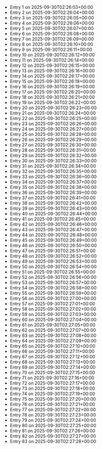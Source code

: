 - Entry 1 on 2025-09-30T02:26:03+00:00
- Entry 2 on 2025-09-30T02:26:04+00:00
- Entry 3 on 2025-09-30T02:26:05+00:00
- Entry 4 on 2025-09-30T02:26:06+00:00
- Entry 5 on 2025-09-30T02:26:07+00:00
- Entry 6 on 2025-09-30T02:26:08+00:00
- Entry 7 on 2025-09-30T02:26:09+00:00
- Entry 8 on 2025-09-30T02:26:10+00:00
- Entry 9 on 2025-09-30T02:26:11+00:00
- Entry 10 on 2025-09-30T02:26:12+00:00
- Entry 11 on 2025-09-30T02:26:14+00:00
- Entry 12 on 2025-09-30T02:26:15+00:00
- Entry 13 on 2025-09-30T02:26:16+00:00
- Entry 14 on 2025-09-30T02:26:17+00:00
- Entry 15 on 2025-09-30T02:26:18+00:00
- Entry 16 on 2025-09-30T02:26:19+00:00
- Entry 17 on 2025-09-30T02:26:20+00:00
- Entry 18 on 2025-09-30T02:26:21+00:00
- Entry 19 on 2025-09-30T02:26:22+00:00
- Entry 20 on 2025-09-30T02:26:23+00:00
- Entry 21 on 2025-09-30T02:26:24+00:00
- Entry 22 on 2025-09-30T02:26:25+00:00
- Entry 23 on 2025-09-30T02:26:26+00:00
- Entry 24 on 2025-09-30T02:26:27+00:00
- Entry 25 on 2025-09-30T02:26:28+00:00
- Entry 26 on 2025-09-30T02:26:29+00:00
- Entry 27 on 2025-09-30T02:26:30+00:00
- Entry 28 on 2025-09-30T02:26:31+00:00
- Entry 29 on 2025-09-30T02:26:32+00:00
- Entry 30 on 2025-09-30T02:26:33+00:00
- Entry 31 on 2025-09-30T02:26:34+00:00
- Entry 32 on 2025-09-30T02:26:35+00:00
- Entry 33 on 2025-09-30T02:26:36+00:00
- Entry 34 on 2025-09-30T02:26:37+00:00
- Entry 35 on 2025-09-30T02:26:38+00:00
- Entry 36 on 2025-09-30T02:26:39+00:00
- Entry 37 on 2025-09-30T02:26:41+00:00
- Entry 38 on 2025-09-30T02:26:42+00:00
- Entry 39 on 2025-09-30T02:26:43+00:00
- Entry 40 on 2025-09-30T02:26:44+00:00
- Entry 41 on 2025-09-30T02:26:45+00:00
- Entry 42 on 2025-09-30T02:26:46+00:00
- Entry 43 on 2025-09-30T02:26:47+00:00
- Entry 44 on 2025-09-30T02:26:48+00:00
- Entry 45 on 2025-09-30T02:26:49+00:00
- Entry 46 on 2025-09-30T02:26:50+00:00
- Entry 47 on 2025-09-30T02:26:51+00:00
- Entry 48 on 2025-09-30T02:26:52+00:00
- Entry 49 on 2025-09-30T02:26:53+00:00
- Entry 50 on 2025-09-30T02:26:54+00:00
- Entry 51 on 2025-09-30T02:26:55+00:00
- Entry 52 on 2025-09-30T02:26:56+00:00
- Entry 53 on 2025-09-30T02:26:57+00:00
- Entry 54 on 2025-09-30T02:26:58+00:00
- Entry 55 on 2025-09-30T02:26:59+00:00
- Entry 56 on 2025-09-30T02:27:00+00:00
- Entry 57 on 2025-09-30T02:27:01+00:00
- Entry 58 on 2025-09-30T02:27:02+00:00
- Entry 59 on 2025-09-30T02:27:03+00:00
- Entry 60 on 2025-09-30T02:27:04+00:00
- Entry 61 on 2025-09-30T02:27:05+00:00
- Entry 62 on 2025-09-30T02:27:07+00:00
- Entry 63 on 2025-09-30T02:27:08+00:00
- Entry 64 on 2025-09-30T02:27:09+00:00
- Entry 65 on 2025-09-30T02:27:10+00:00
- Entry 66 on 2025-09-30T02:27:11+00:00
- Entry 67 on 2025-09-30T02:27:12+00:00
- Entry 68 on 2025-09-30T02:27:13+00:00
- Entry 69 on 2025-09-30T02:27:14+00:00
- Entry 70 on 2025-09-30T02:27:15+00:00
- Entry 71 on 2025-09-30T02:27:16+00:00
- Entry 72 on 2025-09-30T02:27:17+00:00
- Entry 73 on 2025-09-30T02:27:18+00:00
- Entry 74 on 2025-09-30T02:27:19+00:00
- Entry 75 on 2025-09-30T02:27:20+00:00
- Entry 76 on 2025-09-30T02:27:21+00:00
- Entry 77 on 2025-09-30T02:27:22+00:00
- Entry 78 on 2025-09-30T02:27:23+00:00
- Entry 79 on 2025-09-30T02:27:24+00:00
- Entry 80 on 2025-09-30T02:27:25+00:00
- Entry 81 on 2025-09-30T02:27:26+00:00
- Entry 82 on 2025-09-30T02:27:27+00:00
- Entry 83 on 2025-09-30T02:27:28+00:00
